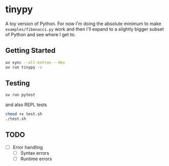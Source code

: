 # tinypy

A toy version of Python. For now I'm doing the absolute minimum to make `examples/fibonacci.py` work and then I'll expand to a slightly bigger subset of Python and see where I get to.

## Getting Started

```sh
uv sync --all-extras --dev
uv run tinypy -v
```

## Testing

```sh
uv run pytest
```

and also REPL tests

```sh
chmod +x test.sh
./test.sh
```

## TODO

- [ ] Error handling
  - [ ] Syntax errors
  - [ ] Runtime errors
